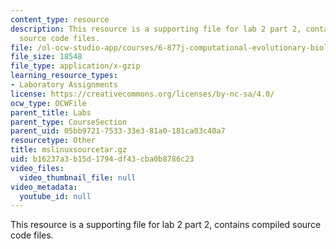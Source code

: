 ```yaml
---
content_type: resource
description: This resource is a supporting file for lab 2 part 2, contains compiled
  source code files.
file: /ol-ocw-studio-app/courses/6-877j-computational-evolutionary-biology-fall-2005/b16237a3b15d1794df43cba0b8786c23_mslinuxsourcetar.gz
file_size: 18548
file_type: application/x-gzip
learning_resource_types:
- Laboratory Assignments
license: https://creativecommons.org/licenses/by-nc-sa/4.0/
ocw_type: OCWFile
parent_title: Labs
parent_type: CourseSection
parent_uid: 05bb9721-7533-33e3-81a0-181ca03c40a7
resourcetype: Other
title: mslinuxsourcetar.gz
uid: b16237a3-b15d-1794-df43-cba0b8786c23
video_files:
  video_thumbnail_file: null
video_metadata:
  youtube_id: null
---
```

This resource is a supporting file for lab 2 part 2, contains compiled source code files.